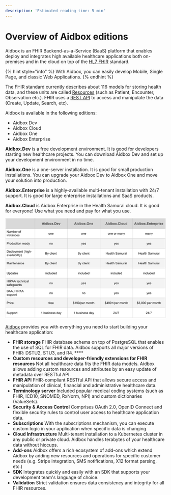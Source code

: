 ```yaml
---
description: 'Estimated reading time: 5 min'
---
```


# Overview of Aidbox editions

Aidbox is an FHIR Backend-as-a-Service \(BaaS\) platform that enables deploy and integrates high available healthcare applications both on-premises and in the cloud on top of the [HL7 FHIR](https://www.hl7.org/fhir/) standard. 

{% hint style="info" %}
With Aidbox, you can easily develop Mobile, Single Page, and classic Web Applications.
{% endhint %}

The FHIR standard currently describes about 116 models for storing health data, and these units are called [Resources](http://www.hl7.org/fhir/resourcelist.html) \(such as Patient, Encounter, Observation etc.\). FHIR uses a [REST API](https://hello.aidbox.io/docs/rest-api) to access and manipulate the data \(Create, Update, Search, etc\).

Aidbox is available in the following editions:

* Aidbox Dev
* Aidbox Cloud
* Aidbox One
* Aidbox Enterprise  

**Aidbox.Dev** is a free development environment.  It is good for developers starting new healthcare projects. You can download Aidbox Dev and set up your development environment in no time.

**Aidbox.One** is a one-server installation. It is good for small production installations. You can upgrade your Aidbox Dev to Aidbox One and move your solution into production.

**Aidbox.Enterprise** is a highly-available multi-tenant installation with 24/7 support. It is good for large enterprise installations and SaaS products.

**Aidbox.Cloud** is  Aidbox.Enterprise in the Health Samurai cloud. It is good for everyone! Use what you need and pay for what you use.  


![](.gitbook/assets/line.png)

[Aidbox](https://www.health-samurai.io/aidbox) provides you with everything you need to start building your healthcare application: 

* **FHIR storage** FHIR database schema on top of PostgreSQL that enables the use of SQL for FHIR data. Aidbox supports all major versions of FHIR: DSTU2, STU3, and R4. ****
* **Custom resources and developer-friendly extensions for FHIR resources** Not all healthcare data fits the FHIR data models. Aidbox allows adding custom resources and attributes by an easy update of metadata over RESTful API. 
* **FHIR API**   FHIR-compliant RESTful API that allows secure access and manipulation of clinical, financial and administrative healthcare data. 
* **Terminology server**  Included popular medical coding systems \(such as FHIR, ICD10, SNOMED, RxNorm, NPI\) and custom dictionaries \(ValueSets\). 
* **Security & Access Control**  Comprises OAuth 2.0, OpenID Connect and flexible security rules to control user access to healthcare application data. 
* **Subscriptions**  With the subscriptions mechanism, you can execute custom logic in your application when specific data is changing. 
* **Cloud Infrastructure**  Multi-tenant installation to a Kubernetes cluster in any public or private cloud. Aidbox handles terabytes of your healthcare data without hiccups. 
* **Add-ons**  Aidbox offers a rich ecosystem of add-ons which extend Aidbox by adding new resources and operations for specific customer needs \(e.g. Stripe integration, SMS notifications, X12 format parsing, etc.\) 
* **SDK** Integrates quickly and easily with an SDK that supports your development team's language of choice. 
* **Validation** Strict validation ensures data consistency and integrity for all FHIR resources.

